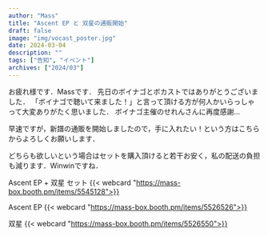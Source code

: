 ```yaml
---
author: "Mass"
title: "Ascent EP と 双星の通販開始"
draft: false
image: "img/vocast_poster.jpg"
date: 2024-03-04
description: ""
tags: ["告知", "イベント"]
archives: ["2024/03"]
---
```


お疲れ様です．Massです． 
先日のボイナゴとボカストではありがとうございました．
「ボイナゴで聴いて来ました！」と言って頂ける方が何人かいらっしゃって大変ありがたく思いました．
ボイナゴ主催のせれんさんに再度感謝...

早速ですが，新譜の通販を開始しましたので，手に入れたい！という方はこちらからよろしくお願いします．

どちらも欲しいという場合はセットを購入頂けると若干お安く，私の配送の負担も減ります．Winwinですね．

Ascent EP + 双星 セット
{{< webcard "https://mass-box.booth.pm/items/5545128">}}

Ascent EP
{{< webcard "https://mass-box.booth.pm/items/5526526">}}

双星
{{< webcard "https://mass-box.booth.pm/items/5526550">}}
